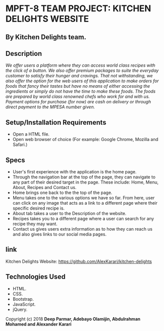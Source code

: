# MPFT-8 TEAM PROJECT: KITCHEN DELIGHTS WEBSITE

## By Kitchen Delights team.

## Description

_We offer users a platform where they can access world class recipes with the click of a button. We also offer premium packages to suite the everyday customer to satisfy their hunger and cravings. That not withstanding, we also offer the option for the web users of this application to make orders for foods that fancy their tastes but have no means of either accessing the ingredients or simply do not have the time to make these foods. The foods are prepared by world class renowned chefs who work for and with us. Payment options for purchase (for now) are cash on delivery or through direct payment to the MPESA number given._

## Setup/Installation Requirements

- Open a HTML file.
- Open web browser of choice (For example: Google Chrome, Mozilla and Safari.)

## Specs

- User's first experience with the application is the home page.
- Through the navigation bar at the top of the page, they can navigate to any part of their desired target in the page. These include: Home, Menu, About, Recipes and Contact us.
- Home brings one back to the the top of the page.
- Menu takes one to the various options we have so far. From here, user can click on any image that acts as a link to a different page where their specific desired recipe is.
- About tab takes a user to the Description of the website.
- Recipes takes you to a different page where a user can search for any recipe they may want.
- Contact us gives users extra information as to how they can reach us and also gives links to our social media pages.

## link

Kitchen Delights Website: <https://github.com/AlexKarari/kitchen-delights>

## Technologies Used

- HTML.
- CSS.
- Bootstrap.
- JavaScript.
- jQuery.

Copyright (c) 2018 **Deep Parmar, Adebayo Olamijin, Abdulrahman Mohamed and Alexander Karari**
